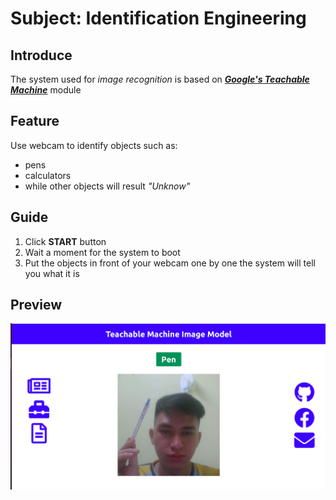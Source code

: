 # Subject: Identification Engineering
## Introduce
The system used for *image recognition* is based on [***Google's Teachable Machine***](https://teachablemachine.withgoogle.com/) module
## Feature
Use webcam to identify objects such as:
- pens
- calculators
- while other objects will result *"Unknow"*
## Guide
1. Click **START** button
2. Wait a moment for the system to boot
3. Put the objects in front of your webcam one by one the system will tell you what it is

## Preview
![Preview](privew_image.png)
